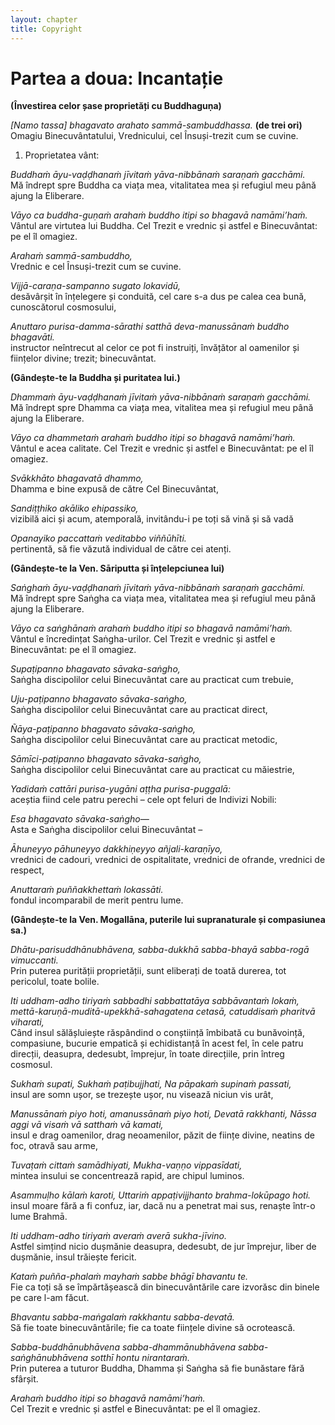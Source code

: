 ```yaml
---
layout: chapter
title: Copyright
---
```


# Partea a doua: Incantație  

**(Învestirea celor șase proprietăți cu Buddhaguṇa)**  

*[Namo tassa] bhagavato arahato sammā-sambuddhassa.* **(de trei ori)**  
Omagiu Binecuvântatului, Vrednicului, cel Însuși-trezit cum se cuvine.  

1. Proprietatea vânt:  

*Buddhaṁ āyu-vaḍḍhanaṁ jīvitaṁ yāva-nibbānaṁ saraṇaṁ gacchāmi.*  
Mă îndrept spre Buddha ca viața mea, vitalitatea mea și refugiul meu până ajung la Eliberare.  

*Vāyo ca buddha-guṇaṁ arahaṁ buddho itipi so bhagavā namāmi’haṁ.*  
Vântul are virtutea lui Buddha. Cel Trezit e vrednic și astfel e Binecuvântat: pe el îl omagiez.  

*Arahaṁ sammā-sambuddho,*  
Vrednic e cel Însuși-trezit cum se cuvine.  

*Vijjā-caraṇa-sampanno sugato lokavidū,*  
desăvârșit în înțelegere și conduită, cel care s-a dus pe calea cea bună, cunoscătorul cosmosului,  

*Anuttaro purisa-damma-sārathi satthā deva-manussānaṁ buddho bhagavāti.*  
instructor neîntrecut al celor ce pot fi instruiți, învățător al oamenilor și ființelor divine; trezit; binecuvântat.  

**(Gândește-te la Buddha și puritatea lui.)**  

*Dhammaṁ āyu-vaḍḍhanaṁ jīvitaṁ yāva-nibbānaṁ saraṇaṁ gacchāmi.*  
Mă îndrept spre Dhamma ca viața mea, vitalitea mea și refugiul meu până ajung la Eliberare.  

*Vāyo ca dhammetaṁ arahaṁ buddho itipi so bhagavā namāmi’haṁ.*  
Vântul e acea calitate. Cel Trezit e vrednic și astfel e Binecuvântat: pe el îl omagiez.  

*Svākkhāto bhagavatā dhammo,*  
Dhamma e bine expusă de către Cel Binecuvântat,  

*Sandiṭṭhiko akāliko ehipassiko,*  
vizibilă aici și acum, atemporală, invitându-i pe toți să vină și să vadă  

*Opanayiko paccattaṁ veditabbo viññūhīti.*  
pertinentă, să fie văzută individual de către cei atenți.  

**(Gândește-te la Ven. Sāriputta și înțelepciunea lui)**  

*Saṅghaṁ āyu-vaḍḍhanaṁ jīvitaṁ yāva-nibbānaṁ saraṇaṁ gacchāmi.*  
Mă îndrept spre Saṅgha ca viața mea, vitalitatea mea și refugiul meu până ajung la Eliberare.  

*Vāyo ca saṅghānaṁ arahaṁ buddho itipi so bhagavā namāmi’haṁ.*  
Vântul e încredințat Saṅgha-urilor. Cel Trezit e vrednic și astfel e Binecuvântat: pe el îl omagiez.  

*Supaṭipanno bhagavato sāvaka-saṅgho,*  
Saṅgha discipolilor celui Binecuvântat care au practicat cum trebuie,  

*Uju-paṭipanno bhagavato sāvaka-saṅgho,*  
Saṅgha discipolilor celui Binecuvântat care au practicat direct,  

*Ñāya-paṭipanno bhagavato sāvaka-saṅgho,*  
Saṅgha discipolilor celui Binecuvântat care au practicat metodic,  

*Sāmīci-paṭipanno bhagavato sāvaka-saṅgho,*  
Saṅgha discipolilor celui Binecuvântat care au practicat cu măiestrie,  

*Yadidaṁ cattāri purisa-yugāni aṭṭha purisa-puggalā:*  
aceștia fiind cele patru perechi – cele opt feluri de Indivizi Nobili:  

*Esa bhagavato sāvaka-saṅgho—*  
Asta e Saṅgha discipolilor celui Binecuvântat –  

*Āhuneyyo pāhuneyyo dakkhiṇeyyo añjali-karaṇīyo,*  
vrednici de cadouri, vrednici de ospitalitate, vrednici de ofrande, vrednici de respect,  

*Anuttaraṁ puññakkhettaṁ lokassāti.*  
fondul incomparabil de merit pentru lume.  

**(Gândește-te la Ven. Mogallāna, puterile lui supranaturale și compasiunea sa.)**  

*Dhātu-parisuddhānubhāvena, sabba-dukkhā sabba-bhayā sabba-rogā vimuccanti.*  
Prin puterea purității proprietății, sunt eliberați de toată durerea, tot pericolul, toate bolile.  

*Iti uddham-adho tiriyaṁ sabbadhi sabbattatāya sabbāvantaṁ lokaṁ, mettā-karuṇā-muditā-upekkhā-sahagatena cetasā, catuddisaṁ pharitvā viharati,*  
Când insul sălășluiește răspândind o conștiință îmbibată cu bunăvoință, compasiune, bucurie empatică și echidistanță în acest fel, în cele patru direcții, deasupra, dedesubt, împrejur, în toate direcțiile, prin întreg cosmosul.  

*Sukhaṁ supati, Sukhaṁ paṭibujjhati, Na pāpakaṁ supinaṁ passati,*  
insul are somn ușor, se trezește ușor, nu visează niciun vis urât,  

*Manussānaṁ piyo hoti, amanussānaṁ piyo hoti, Devatā rakkhanti, Nāssa aggi vā visaṁ vā satthaṁ vā kamati,*  
insul e drag oamenilor, drag neoamenilor, păzit de ființe divine, neatins de foc, otravă sau arme,  

*Tuvaṭaṁ cittaṁ samādhiyati, Mukha-vaṇṇo vippasīdati,*  
mintea insului se concentrează rapid, are chipul luminos.  

*Asammuḷho kālaṁ karoti, Uttariṁ appaṭivijjhanto brahma-lokūpago hoti.*  
insul moare fără a fi confuz, iar, dacă nu a penetrat mai sus, renaște într-o lume Brahmā.  

*Iti uddham-adho tiriyaṁ averaṁ averā sukha-jīvino.*  
Astfel simțind nicio dușmănie deasupra, dedesubt, de jur împrejur, liber de dușmănie, insul trăiește fericit.  

*Kataṁ puñña-phalaṁ mayhaṁ sabbe bhāgī bhavantu te.*  
Fie ca toți să se împărtășească din binecuvântările care izvorăsc din binele pe care l-am făcut.  

*Bhavantu sabba-maṅgalaṁ rakkhantu sabba-devatā.*  
Să fie toate binecuvântările; fie ca toate ființele divine să ocrotească.  

*Sabba-buddhānubhāvena sabba-dhammānubhāvena sabba- saṅghānubhāvena sotthī hontu nirantaraṁ.*  
Prin puterea a tuturor Buddha, Dhamma și Saṅgha să fie bunăstare fără sfârșit.  

*Arahaṁ buddho itipi so bhagavā namāmi’haṁ.*  
Cel Trezit e vrednic și astfel e Binecuvântat: pe el îl omagiez.  
